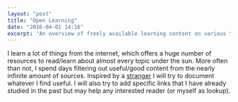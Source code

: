 ```yaml
---
layout: "post"
title: "Open Learning"
date: "2016-04-01 14:16"
excerpt: "An overview of freely available learning content on various topics (though mainly machine learning)."
---
```


I learn a lot of things from the internet, which offers a huge number of resources to read/learn about almost every topic under the sun.
More often than not, I spend days filtering out useful/good content from the nearly infinite amount of sources.
Inspired by a [stranger](https://kratzert.github.io/openlearning) I will try to document whatever I find useful.
I will also try to add specific links that I have already studied in the past but may help any interested reader (or myself as lookup).


